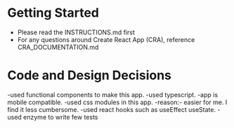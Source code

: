 # Getting Started

- Please read the INSTRUCTIONS.md first
- For any questions around Create React App (CRA), reference
  CRA_DOCUMENTATION.md

# Code and Design Decisions

<!-- Please document your code & design decisions here. -->
-used functional components to make this app.
-used typescript.
-app is mobile compatible.
-used css modules in this app.
-reason:- easier for me. I find it less cumbersome.
-used react hooks such as useEffect useState.
-used enzyme to write few tests


